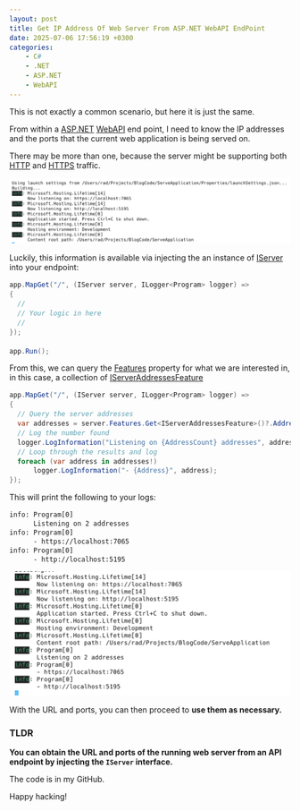```yaml
---
layout: post
title: Get IP Address Of Web Server From ASP.NET WebAPI EndPoint
date: 2025-07-06 17:56:19 +0300
categories:
    - C#
    - .NET
    - ASP.NET
    - WebAPI
---
```


This is not exactly a common scenario, but here it is just the same.

From within a [ASP.NET](https://dotnet.microsoft.com/en-us/apps/aspnet) [WebAPI](https://dotnet.microsoft.com/en-us/apps/aspnet/apis) end point, I need to know the IP addresses and the ports that the current web application is being served on.

There may be more than one, because the server might be supporting both [HTTP](https://developer.mozilla.org/en-US/docs/Web/HTTP) and [HTTPS](https://developer.mozilla.org/en-US/docs/Glossary/HTTPS) traffic.

![ServerApplication](../images/2025/07/ServerApplication.png)

Luckily, this information is available via injecting the an instance of [IServer](https://learn.microsoft.com/en-us/dotnet/api/microsoft.aspnetcore.hosting.server.iserver?view=aspnetcore-9.0) into your endpoint:

```c#
app.MapGet("/", (IServer server, ILogger<Program> logger) =>
{
  //
  // Your logic in here
  // 
});

app.Run();
```

From this, we can query the [Features](https://learn.microsoft.com/en-us/dotnet/api/microsoft.aspnetcore.hosting.server.iserver.features?view=aspnetcore-9.0) property for what we are interested in, in this case, a collection of [IServerAddressesFeature](https://learn.microsoft.com/en-us/dotnet/api/microsoft.aspnetcore.hosting.server.features.iserveraddressesfeature?view=aspnetcore-9.0)

```c#
app.MapGet("/", (IServer server, ILogger<Program> logger) =>
{
  // Query the server addresses
  var addresses = server.Features.Get<IServerAddressesFeature>()?.Addresses;
  // Log the number found
  logger.LogInformation("Listening on {AddressCount} addresses", addresses?.Count ?? 0);
  // Loop through the results and log
  foreach (var address in addresses!)
      logger.LogInformation("- {Address}", address);
});
```

This will print the following to your logs:

```plaintext
info: Program[0]
      Listening on 2 addresses
info: Program[0]
      - https://localhost:7065
info: Program[0]
      - http://localhost:5195
```

![ServerPortsAPI](../images/2025/07/ServerPortsAPI.png)

With the URL and ports, you can then proceed to **use them as necessary.**

### TLDR

**You can obtain the URL and ports of the running web server from an API endpoint by injecting the `IServer` interface.**

The code is in my GitHub.

Happy hacking!
